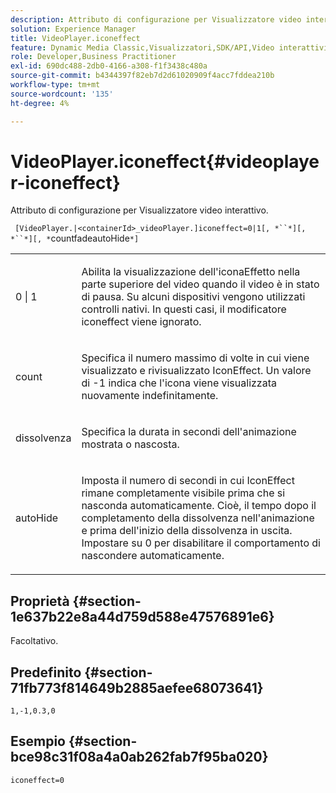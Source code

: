 ```yaml
---
description: Attributo di configurazione per Visualizzatore video interattivo.
solution: Experience Manager
title: VideoPlayer.iconeffect
feature: Dynamic Media Classic,Visualizzatori,SDK/API,Video interattivi
role: Developer,Business Practitioner
exl-id: 690dc488-2db0-4166-a308-f1f3438c480a
source-git-commit: b4344397f82eb7d2d61020909f4acc7fddea210b
workflow-type: tm+mt
source-wordcount: '135'
ht-degree: 4%

---
```


# VideoPlayer.iconeffect{#videoplayer-iconeffect}

Attributo di configurazione per Visualizzatore video interattivo.

` [VideoPlayer.|<containerId>_videoPlayer.]iconeffect=0|1[, *``*][, *``*][, *`countfadeautoHide`*]`

<table id="table_441553CD34C94A58A9D7CBF772DEDDB6"> 
 <tbody> 
  <tr> 
   <td colname="col1"> <p> <span class="codeph"> 0 | 1</span> </p> </td> 
   <td colname="col2"> <p> Abilita la visualizzazione dell'iconaEffetto nella parte superiore del video quando il video è in stato di pausa. Su alcuni dispositivi vengono utilizzati controlli nativi. In questi casi, il modificatore <span class="codeph"> iconeffect</span> viene ignorato. </p> </td> 
  </tr> 
  <tr> 
   <td colname="col1"> <p> <span class="codeph"><span class="varname"> count</span></span> </p> </td> 
   <td colname="col2"> <p> Specifica il numero massimo di volte in cui viene visualizzato e rivisualizzato IconEffect. Un valore di <span class="codeph"> -1</span> indica che l'icona viene visualizzata nuovamente indefinitamente. </p> </td> 
  </tr> 
  <tr> 
   <td colname="col1"> <p> <span class="codeph"><span class="varname"> dissolvenza</span></span> </p> </td> 
   <td colname="col2"> <p> Specifica la durata in secondi dell'animazione mostrata o nascosta. </p> </td> 
  </tr> 
  <tr> 
   <td colname="col1"> <p> <span class="codeph"><span class="varname"> autoHide</span></span> </p> </td> 
   <td colname="col2"> <p> Imposta il numero di secondi in cui IconEffect rimane completamente visibile prima che si nasconda automaticamente. Cioè, il tempo dopo il completamento della dissolvenza nell'animazione e prima dell'inizio della dissolvenza in uscita. Impostare su <span class="codeph"> 0</span> per disabilitare il comportamento di nascondere automaticamente. </p> </td> 
  </tr> 
 </tbody> 
</table>

## Proprietà {#section-1e637b22e8a44d759d588e47576891e6}

Facoltativo.

## Predefinito {#section-71fb773f814649b2885aefee68073641}

`1,-1,0.3,0`

## Esempio {#section-bce98c31f08a4a0ab262fab7f95ba020}

`iconeffect=0`
